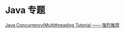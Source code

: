 # Java 专题

[Java Concurrency/Multithreading Tutorial —— 强烈推荐](tutorials.jenkov.com/java-concurrency/index.html)